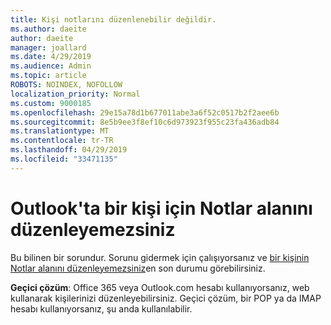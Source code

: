 ```yaml
---
title: Kişi notlarını düzenlenebilir değildir.
ms.author: daeite
author: daeite
manager: joallard
ms.date: 4/29/2019
ms.audience: Admin
ms.topic: article
ROBOTS: NOINDEX, NOFOLLOW
localization_priority: Normal
ms.custom: 9000185
ms.openlocfilehash: 29e15a78d1b677011abe3a6f52c0517b2f2aee6b
ms.sourcegitcommit: 8e5b9ee3f8ef10c6d973923f955c23fa436adb84
ms.translationtype: MT
ms.contentlocale: tr-TR
ms.lasthandoff: 04/29/2019
ms.locfileid: "33471135"
---
```

# <a name="cant-edit-the-notes-field-for-a-contact-in-outlook"></a>Outlook'ta bir kişi için Notlar alanını düzenleyemezsiniz

Bu bilinen bir sorundur. Sorunu gidermek için çalışıyorsanız ve [bir kişinin Notlar alanını düzenleyemezsiniz](https://support.office.com/article/fb8394ce-04ce-48b5-bae4-be46f77f10fe)en son durumu görebilirsiniz.

**Geçici çözüm**: Office 365 veya Outlook.com hesabı kullanıyorsanız, web kullanarak kişilerinizi düzenleyebilirsiniz. Geçici çözüm, bir POP ya da IMAP hesabı kullanıyorsanız, şu anda kullanılabilir.